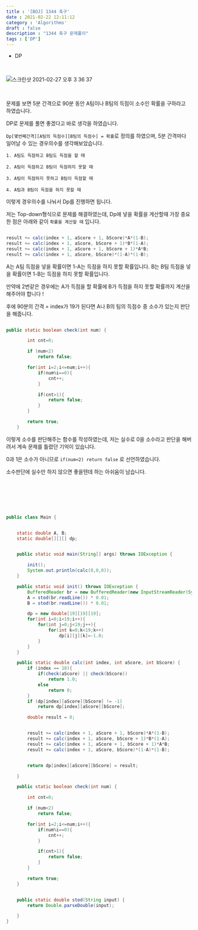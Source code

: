 ```yaml
---
title : '[BOJ] 1344 축구'
date : 2021-02-22 12:11:12
category : 'Algorithms'
draft : false
description : "1344 축구 문제풀이"
tags : ['DP']
---
```


* DP


<br/>

![스크린샷 2021-02-27 오후 3 36 37](https://user-images.githubusercontent.com/57346393/109377921-c6b3a900-7911-11eb-8cc2-8902ec1ed586.png)

<br/>

문제를 보면 5분 간격으로 90분 동안 A팀이나 B팀의 득점이 소수인 확률을 구하라고 하였습니다.

DP로 문제를 풀면 좋겠다고 바로 생각을 하였습니다.

`Dp[몇번째간격][A팀의 득점수][B팀의 득점수] = 확률`로 정의를 하였으며, 5분 간격마다 일어날 수 있는 경우의수를 생각해보았습니다.

```
1. A팀도 득점하고 B팀도 득점을 할 때

2. A팀이 득점하고 B팀이 득점하지 못할 때

3. A팀이 득점하지 못하고 B팀이 득점할 때

4. A팀과 B팀이 득점을 하지 못할 때

```

이렇게 경우의수를 나눠서 Dp를 진행하면 됩니다.

저는 Top-down형식으로 문제를 해결하였는데, Dp에 넣을 확률을 게산할때 가장 중요한 점은 아래와 같이 `확률을 계산할 때` 입니다. 

```java

result += calc(index + 1, aScore + 1, bScore)*A*(1-B);
result += calc(index + 1, aScore, bScore + 1)*B*(1-A);
result += calc(index + 1, aScore + 1, bScore + 1)*A*B;
result += calc(index + 1, aScore, bScore)*(1-A)*(1-B);

```

A는 A팀 득점을 넣을 확률이면 1-A는 득점을 하지 못할 확률입니다.
B는 B팀 득점을 넣을 확률이면 1-B는 득점을 하지 못할 확률입니다.

만약에 2번같은 경우에는 A가 득점을 할 확률에 B가 득점을 하지 못할 확률까지 계산을 해주어야 합니다 !



후에 90분의 간격 = index가 19가 된다면 A나 B의 팀의 득점수 중 소수가 있는지 판단을 해줍니다.

```java

public static boolean check(int num) {

        int cnt=0;

        if (num<2)
            return false;

        for(int i=2;i<=num;i++){
            if(num%i==0){
                cnt++;
            }

            if(cnt>1){
                return false;
            }
        }

        return true;
    }


```

이렇게 소수를 판단해주는 함수를 작성하였는데, 저는 실수로 0을 소수라고 판단을 해버려서 계속 문제를 틀렸던 기억이 있습니다.

0과 1은 소수가 아니므로 `if(num<2) return false` 로 선언하였습니다.

소수판단에 실수만 하지 않으면 좋을텐데 하는 아쉬움이 남습니다.


<br/>



<br/> <br/>

```java

public class Main {


    static double A, B;
    static double[][][] dp;


    public static void main(String[] args) throws IOException {

        init();
        System.out.println(calc(0,0,0));
    }

    public static void init() throws IOException {
        BufferedReader br = new BufferedReader(new InputStreamReader(System.in));
        A = stod(br.readLine()) * 0.01;
        B = stod(br.readLine()) * 0.01;

        dp = new double[19][19][19];
        for(int i=0;i<19;i++){
            for(int j=0;j<19;j++){
                for(int k=0;k<19;k++)
                    dp[i][j][k]=-1.0;
            }
        }
    }

    public static double calc(int index, int aScore, int bScore) {
        if (index == 18){
            if(check(aScore) || check(bScore))
                return 1.0;
            else
                return 0;
        }
        if (dp[index][aScore][bScore] != -1)
            return dp[index][aScore][bScore];

        double result = 0;


        result += calc(index + 1, aScore + 1, bScore)*A*(1-B);
        result += calc(index + 1, aScore, bScore + 1)*B*(1-A);
        result += calc(index + 1, aScore + 1, bScore + 1)*A*B;
        result += calc(index + 1, aScore, bScore)*(1-A)*(1-B);


        return dp[index][aScore][bScore] = result;

    }

    public static boolean check(int num) {

        int cnt=0;

        if (num<2)
            return false;

        for(int i=2;i<=num;i++){
            if(num%i==0){
                cnt++;
            }

            if(cnt>1){
                return false;
            }
        }

        return true;
    }


    public static double stod(String input) {
        return Double.parseDouble(input);

    }
}



```